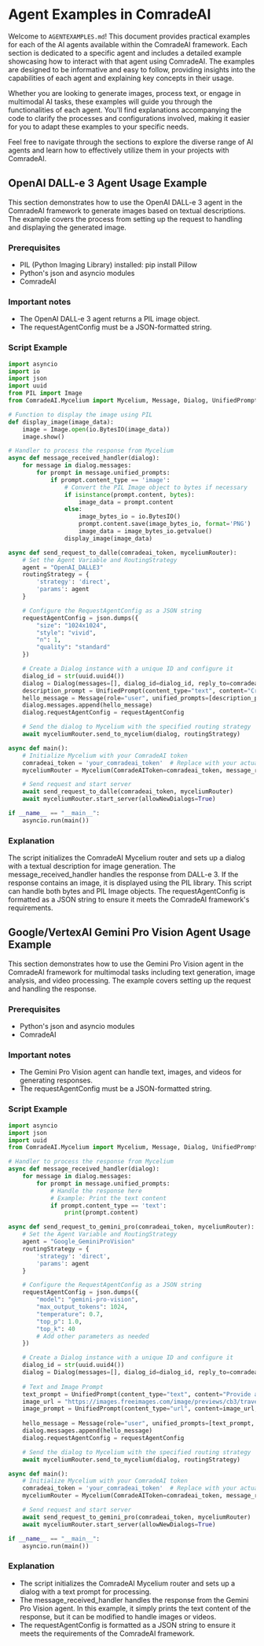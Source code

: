 # Agent Examples in ComradeAI

Welcome to `AGENTEXAMPLES.md`! This document provides practical examples for each of the AI agents available within the ComradeAI framework. Each section is dedicated to a specific agent and includes a detailed example showcasing how to interact with that agent using ComradeAI. The examples are designed to be informative and easy to follow, providing insights into the capabilities of each agent and explaining key concepts in their usage.

Whether you are looking to generate images, process text, or engage in multimodal AI tasks, these examples will guide you through the functionalities of each agent. You'll find explanations accompanying the code to clarify the processes and configurations involved, making it easier for you to adapt these examples to your specific needs.

Feel free to navigate through the sections to explore the diverse range of AI agents and learn how to effectively utilize them in your projects with ComradeAI.

## OpenAI DALL-e 3 Agent Usage Example

This section demonstrates how to use the OpenAI DALL-e 3 agent in the ComradeAI framework to generate images based on textual descriptions. The example covers the process from setting up the request to handling and displaying the generated image.

### Prerequisites
- PIL (Python Imaging Library) installed: pip install Pillow
- Python's json and asyncio modules
- ComradeAI

### Important notes
- The OpenAI DALL-e 3 agent returns a PIL image object.
- The requestAgentConfig must be a JSON-formatted string.

### Script Example

```python
import asyncio
import io
import json
import uuid
from PIL import Image
from ComradeAI.Mycelium import Mycelium, Message, Dialog, UnifiedPrompt

# Function to display the image using PIL
def display_image(image_data):
    image = Image.open(io.BytesIO(image_data))
    image.show()

# Handler to process the response from Mycelium
async def message_received_handler(dialog):
    for message in dialog.messages:
        for prompt in message.unified_prompts:
            if prompt.content_type == 'image':
                # Convert the PIL Image object to bytes if necessary
                if isinstance(prompt.content, bytes):
                    image_data = prompt.content
                else:
                    image_bytes_io = io.BytesIO()
                    prompt.content.save(image_bytes_io, format='PNG')
                    image_data = image_bytes_io.getvalue()
                display_image(image_data)

async def send_request_to_dalle(comradeai_token, myceliumRouter):
    # Set the Agent Variable and RoutingStrategy
    agent = "OpenAI_DALLE3"
    routingStrategy = {
        'strategy': 'direct',
        'params': agent
    }

    # Configure the RequestAgentConfig as a JSON string
    requestAgentConfig = json.dumps({
        "size": "1024x1024",
        "style": "vivid",
        "n": 1,
        "quality": "standard"
    })

    # Create a Dialog instance with a unique ID and configure it
    dialog_id = str(uuid.uuid4())
    dialog = Dialog(messages=[], dialog_id=dialog_id, reply_to=comradeai_token)
    description_prompt = UnifiedPrompt(content_type="text", content="Create an image of a futuristic city at sunset", mime_type="text/plain")
    hello_message = Message(role="user", unified_prompts=[description_prompt])
    dialog.messages.append(hello_message)
    dialog.requestAgentConfig = requestAgentConfig

    # Send the dialog to Mycelium with the specified routing strategy
    await myceliumRouter.send_to_mycelium(dialog, routingStrategy)

async def main():
    # Initialize Mycelium with your ComradeAI token
    comradeai_token = 'your_comradeai_token'  # Replace with your actual token
    myceliumRouter = Mycelium(ComradeAIToken=comradeai_token, message_received_callback=message_received_handler)

    # Send request and start server
    await send_request_to_dalle(comradeai_token, myceliumRouter)
    await myceliumRouter.start_server(allowNewDialogs=True)

if __name__ == "__main__":
    asyncio.run(main())
```

### Explanation

The script initializes the ComradeAI Mycelium router and sets up a dialog with a textual description for image generation.
The message_received_handler handles the response from DALL-e 3. If the response contains an image, it is displayed using the PIL library. This script can handle both bytes and PIL Image objects.
The requestAgentConfig is formatted as a JSON string to ensure it meets the ComradeAI framework's requirements.

## Google/VertexAI Gemini Pro Vision Agent Usage Example

This section demonstrates how to use the Gemini Pro Vision agent in the ComradeAI framework for multimodal tasks including text generation, image analysis, and video processing. The example covers setting up the request and handling the response.

### Prerequisites
- Python's json and asyncio modules
- ComradeAI

### Important notes
- The Gemini Pro Vision agent can handle text, images, and videos for generating responses.
- The requestAgentConfig must be a JSON-formatted string.

### Script Example

```python
import asyncio
import json
import uuid
from ComradeAI.Mycelium import Mycelium, Message, Dialog, UnifiedPrompt

# Handler to process the response from Mycelium
async def message_received_handler(dialog):
    for message in dialog.messages:
        for prompt in message.unified_prompts:
            # Handle the response here
            # Example: Print the text content
            if prompt.content_type == 'text':
                print(prompt.content)

async def send_request_to_gemini_pro(comradeai_token, myceliumRouter):
    # Set the Agent Variable and RoutingStrategy
    agent = "Google_GeminiProVision"
    routingStrategy = {
        'strategy': 'direct',
        'params': agent
    }

    # Configure the RequestAgentConfig as a JSON string
    requestAgentConfig = json.dumps({
        "model": "gemini-pro-vision",
        "max_output_tokens": 1024,
        "temperature": 0.7,
        "top_p": 1.0,
        "top_k": 40
        # Add other parameters as needed
    })

    # Create a Dialog instance with a unique ID and configure it
    dialog_id = str(uuid.uuid4())
    dialog = Dialog(messages=[], dialog_id=dialog_id, reply_to=comradeai_token)
    
    # Text and Image Prompt
    text_prompt = UnifiedPrompt(content_type="text", content="Provide an XML-code listing and describing every item on the picture.", mime_type="text/plain")
    image_url = "https://images.freeimages.com/image/previews/cb3/travel-elements-map-5692424.jpg"
    image_prompt = UnifiedPrompt(content_type="url", content=image_url, mime_type="image/jpeg")
    
    hello_message = Message(role="user", unified_prompts=[text_prompt, image_prompt])
    dialog.messages.append(hello_message)
    dialog.requestAgentConfig = requestAgentConfig

    # Send the dialog to Mycelium with the specified routing strategy
    await myceliumRouter.send_to_mycelium(dialog, routingStrategy)

async def main():
    # Initialize Mycelium with your ComradeAI token
    comradeai_token = 'your_comradeai_token'  # Replace with your actual token
    myceliumRouter = Mycelium(ComradeAIToken=comradeai_token, message_received_callback=message_received_handler)

    # Send request and start server
    await send_request_to_gemini_pro(comradeai_token, myceliumRouter)
    await myceliumRouter.start_server(allowNewDialogs=True)

if __name__ == "__main__":
    asyncio.run(main())
```

### Explanation
- The script initializes the ComradeAI Mycelium router and sets up a dialog with a text prompt for processing.
- The message_received_handler handles the response from the Gemini Pro Vision agent. In this example, it simply prints the text content of the response, but it can be modified to handle images or videos.
- The requestAgentConfig is formatted as a JSON string to ensure it meets the requirements of the ComradeAI framework.